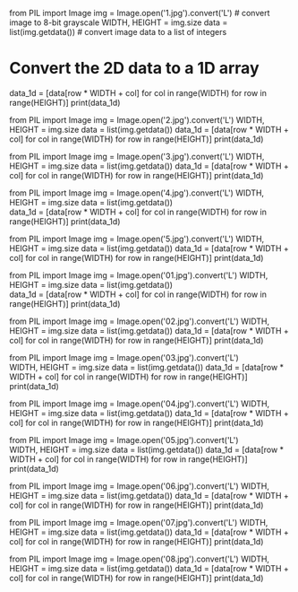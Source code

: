 from PIL import Image
img = Image.open('1.jpg').convert('L')  # convert image to 8-bit grayscale
WIDTH, HEIGHT = img.size
data = list(img.getdata())  # convert image data to a list of integers
# Convert the 2D data to a 1D array
data_1d = [data[row * WIDTH + col] for col in range(WIDTH) for row in range(HEIGHT)]
print(data_1d)


from PIL import Image
img = Image.open('2.jpg').convert('L')
WIDTH, HEIGHT = img.size
data = list(img.getdata()) 
data_1d = [data[row * WIDTH + col] for col in range(WIDTH) for row in range(HEIGHT)]
print(data_1d)


from PIL import Image
img = Image.open('3.jpg').convert('L')
WIDTH, HEIGHT = img.size
data = list(img.getdata()) 
data_1d = [data[row * WIDTH + col] for col in range(WIDTH) for row in range(HEIGHT)]
print(data_1d)


from PIL import Image
img = Image.open('4.jpg').convert('L')
WIDTH, HEIGHT = img.size
data = list(img.getdata())  
data_1d = [data[row * WIDTH + col] for col in range(WIDTH) for row in range(HEIGHT)]
print(data_1d)


from PIL import Image
img = Image.open('5.jpg').convert('L') 
WIDTH, HEIGHT = img.size
data = list(img.getdata()) 
data_1d = [data[row * WIDTH + col] for col in range(WIDTH) for row in range(HEIGHT)]
print(data_1d)


from PIL import Image
img = Image.open('01.jpg').convert('L') 
WIDTH, HEIGHT = img.size
data = list(img.getdata())  
data_1d = [data[row * WIDTH + col] for col in range(WIDTH) for row in range(HEIGHT)]
print(data_1d)


from PIL import Image
img = Image.open('02.jpg').convert('L')
WIDTH, HEIGHT = img.size
data = list(img.getdata()) 
data_1d = [data[row * WIDTH + col] for col in range(WIDTH) for row in range(HEIGHT)]
print(data_1d)


from PIL import Image
img = Image.open('03.jpg').convert('L')  
WIDTH, HEIGHT = img.size
data = list(img.getdata())
data_1d = [data[row * WIDTH + col] for col in range(WIDTH) for row in range(HEIGHT)]
print(data_1d)


from PIL import Image
img = Image.open('04.jpg').convert('L')
WIDTH, HEIGHT = img.size
data = list(img.getdata()) 
data_1d = [data[row * WIDTH + col] for col in range(WIDTH) for row in range(HEIGHT)]
print(data_1d)


from PIL import Image
img = Image.open('05.jpg').convert('L')  
WIDTH, HEIGHT = img.size
data = list(img.getdata()) 
data_1d = [data[row * WIDTH + col] for col in range(WIDTH) for row in range(HEIGHT)]
print(data_1d)


from PIL import Image
img = Image.open('06.jpg').convert('L') 
WIDTH, HEIGHT = img.size
data = list(img.getdata()) 
data_1d = [data[row * WIDTH + col] for col in range(WIDTH) for row in range(HEIGHT)]
print(data_1d)


from PIL import Image
img = Image.open('07.jpg').convert('L') 
WIDTH, HEIGHT = img.size
data = list(img.getdata()) 
data_1d = [data[row * WIDTH + col] for col in range(WIDTH) for row in range(HEIGHT)]
print(data_1d)


from PIL import Image
img = Image.open('08.jpg').convert('L') 
WIDTH, HEIGHT = img.size
data = list(img.getdata()) 
data_1d = [data[row * WIDTH + col] for col in range(WIDTH) for row in range(HEIGHT)]
print(data_1d)
